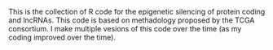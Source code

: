 This is the collection of R code for the epigenetic silencing of protein coding and lncRNAs. This code is based on methadology proposed by the TCGA consortium.
I make multiple vesions of this code over the time (as my coding improved over the time).

